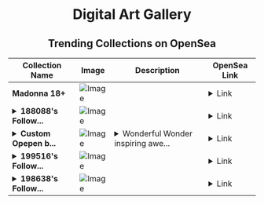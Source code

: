 <div align="center">

# Digital Art Gallery

## Trending Collections on OpenSea

| Collection Name                       | Image                                                                                     | Description                       | OpenSea Link                                                                                          |
|---------------------------------------|-------------------------------------------------------------------------------------------|-----------------------------------|--------------------------------------------------------------------------------------------------------|
| **Madonna 18+** | ![Image](https://i.seadn.io/s/raw/files/86d288a85902f9cf683084f88ed4d158.jpg?w=500&auto=format?w=200&auto=format) |  | <details><summary>Link</summary>[Madonna 18+](https://opensea.io/collection/madonna-18-55)</details> |
| **<details><summary>188088's Follow...</summary>188088's Follower</details>** | ![Image](https://i.seadn.io/s/raw/files/19f9f090920392cc3650cbdf4361755b.png?w=500&auto=format?w=200&auto=format) |  | <details><summary>Link</summary>[188088's Follower](https://opensea.io/collection/188088-s-follower)</details> |
| **<details><summary>Custom Opepen b...</summary>Custom Opepen by Opepen Studio</details>** | ![Image](https://i.seadn.io/s/raw/files/7427a18f085c856a122718e253c7927f.png?w=500&auto=format?w=200&auto=format) | <details><summary>Wonderful Wonder inspiring awe...</summary>Wonderful Wonder inspiring awe.</details> | <details><summary>Link</summary>[Custom Opepen by Opepen Studio](https://opensea.io/collection/custom-opepen-by-opepen-studio-4193)</details> |
| **<details><summary>199516's Follow...</summary>199516's Follower</details>** | ![Image](https://i.seadn.io/s/raw/files/19f9f090920392cc3650cbdf4361755b.png?w=500&auto=format?w=200&auto=format) |  | <details><summary>Link</summary>[199516's Follower](https://opensea.io/collection/199516-s-follower)</details> |
| **<details><summary>198638's Follow...</summary>198638's Follower</details>** | ![Image](https://i.seadn.io/s/raw/files/19f9f090920392cc3650cbdf4361755b.png?w=500&auto=format?w=200&auto=format) |  | <details><summary>Link</summary>[198638's Follower](https://opensea.io/collection/198638-s-follower)</details> |

</div>